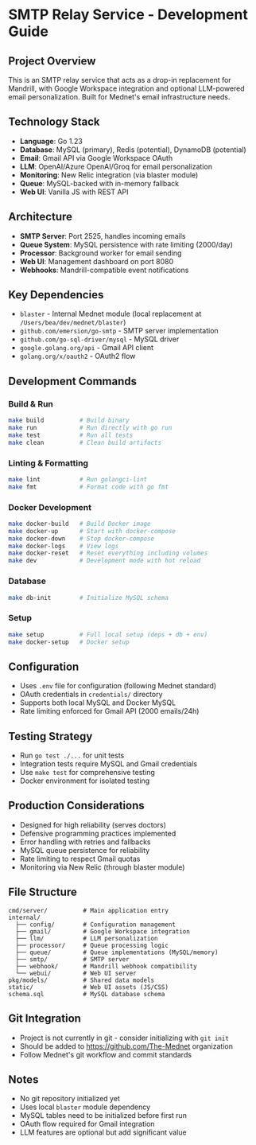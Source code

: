 # SMTP Relay Service - Development Guide

## Project Overview
This is an SMTP relay service that acts as a drop-in replacement for Mandrill, with Google Workspace integration and optional LLM-powered email personalization. Built for Mednet's email infrastructure needs.

## Technology Stack
- **Language**: Go 1.23
- **Database**: MySQL (primary), Redis (potential), DynamoDB (potential)
- **Email**: Gmail API via Google Workspace OAuth
- **LLM**: OpenAI/Azure OpenAI/Groq for email personalization
- **Monitoring**: New Relic integration (via blaster module)
- **Queue**: MySQL-backed with in-memory fallback
- **Web UI**: Vanilla JS with REST API

## Architecture
- **SMTP Server**: Port 2525, handles incoming emails
- **Queue System**: MySQL persistence with rate limiting (2000/day)
- **Processor**: Background worker for email sending
- **Web UI**: Management dashboard on port 8080
- **Webhooks**: Mandrill-compatible event notifications

## Key Dependencies
- `blaster` - Internal Mednet module (local replacement at `/Users/bea/dev/mednet/blaster`)
- `github.com/emersion/go-smtp` - SMTP server implementation
- `github.com/go-sql-driver/mysql` - MySQL driver
- `google.golang.org/api` - Gmail API client
- `golang.org/x/oauth2` - OAuth2 flow

## Development Commands

### Build & Run
```bash
make build          # Build binary
make run            # Run directly with go run
make test           # Run all tests
make clean          # Clean build artifacts
```

### Linting & Formatting
```bash
make lint           # Run golangci-lint
make fmt            # Format code with go fmt
```

### Docker Development
```bash
make docker-build   # Build Docker image
make docker-up      # Start with docker-compose
make docker-down    # Stop docker-compose
make docker-logs    # View logs
make docker-reset   # Reset everything including volumes
make dev            # Development mode with hot reload
```

### Database
```bash
make db-init        # Initialize MySQL schema
```

### Setup
```bash
make setup          # Full local setup (deps + db + env)
make docker-setup   # Docker setup
```

## Configuration
- Uses `.env` file for configuration (following Mednet standard)
- OAuth credentials in `credentials/` directory
- Supports both local MySQL and Docker MySQL
- Rate limiting enforced for Gmail API (2000 emails/24h)

## Testing Strategy
- Run `go test ./...` for unit tests
- Integration tests require MySQL and Gmail credentials
- Use `make test` for comprehensive testing
- Docker environment for isolated testing

## Production Considerations
- Designed for high reliability (serves doctors)
- Defensive programming practices implemented
- Error handling with retries and fallbacks
- MySQL queue persistence for reliability
- Rate limiting to respect Gmail quotas
- Monitoring via New Relic (through blaster module)

## File Structure
```
cmd/server/          # Main application entry
internal/
  ├── config/        # Configuration management  
  ├── gmail/         # Google Workspace integration
  ├── llm/           # LLM personalization
  ├── processor/     # Queue processing logic
  ├── queue/         # Queue implementations (MySQL/memory)
  ├── smtp/          # SMTP server
  ├── webhook/       # Mandrill webhook compatibility
  └── webui/         # Web UI server
pkg/models/          # Shared data models
static/              # Web UI assets (JS/CSS)
schema.sql           # MySQL database schema
```

## Git Integration
- Project is not currently in git - consider initializing with `git init`
- Should be added to https://github.com/The-Mednet organization
- Follow Mednet's git workflow and commit standards

## Notes
- No git repository initialized yet
- Uses local `blaster` module dependency
- MySQL tables need to be initialized before first run
- OAuth flow required for Gmail integration
- LLM features are optional but add significant value